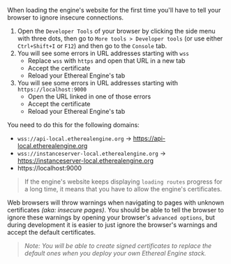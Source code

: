 When loading the engine's website for the first time you'll have to tell your browser to ignore insecure connections.  
1. Open the `Developer Tools` of your browser by clicking the side menu with three dots, then go to `More tools > Developer tools` (or use either `Ctrl+Shift+I` or `F12`) and then go to the `Console` tab.
2. You will see some errors in URL addresses starting with `wss`
    - Replace `wss` with `https` and open that URL in a new tab
    - Accept the certificate
    - Reload your Ethereal Engine's tab
3. You will see some errors in URL addresses starting with `https://localhost:9000`
    - Open the URL linked in one of those errors
    - Accept the certificate
    - Reload your Ethereal Engine's tab

You need to do this for the following domains:
- `wss://api-local.etherealengine.org` -> https://api-local.etherealengine.org
- `wss://instanceserver-local.etherealengine.org` -> https://instanceserver-local.etherealengine.org
- https://localhost:9000

> If the engine's website keeps displaying `loading routes` progress for a long time, it means that you have to allow the engine's certificates.  

Web browsers will throw warnings when navigating to pages with unknown certificates _(aka: insecure pages)_. You should be able to tell the browser to ignore these warnings by opening your browser's `advanced options`, but during development it is easier to just ignore the browser's warnings and accept the default certificates.  
> _Note: You will be able to create signed certificates to replace the default ones when you deploy your own Ethereal Engine stack._
